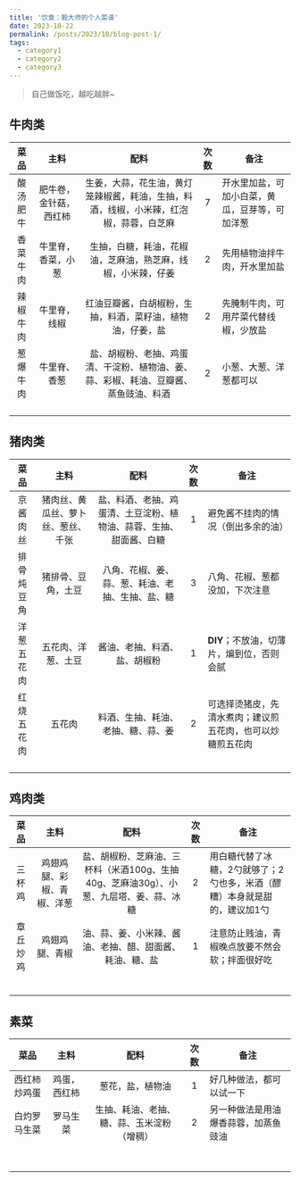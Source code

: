 ```yaml
---
title: '饮食：毅大师的个人菜谱'
date: 2023-10-22
permalink: /posts/2023/10/blog-post-1/
tags:
  - category1
  - category2
  - category3
---
```


> 自己做饭吃，越吃越胖~

## 牛肉类

| 菜品   | 主料          | 配料                                          | 次数  | 备注                      |
|:----:|:-----------:|:-------------------------------------------:|:---:| ----------------------- |
| 酸汤肥牛 | 肥牛卷，金针菇，西红柿 | 生姜，大蒜，花生油，黄灯笼辣椒酱，耗油，生抽，料酒，线椒，小米辣，红泡椒，蒜蓉，白芝麻 | 7   | 开水里加盐，可加小白菜，黄瓜，豆芽等，可加洋葱 |
| 香菜牛肉 | 牛里脊，香菜，小葱   | 生抽，白糖，耗油，花椒油，芝麻油，熟芝麻，线椒，小米辣，仔姜              | 2   | 先用植物油拌牛肉，开水里加盐          |
| 辣椒牛肉 | 牛里脊，线椒      | 红油豆瓣酱，白胡椒粉，生抽，料酒，菜籽油，植物油，仔姜，盐               | 2   | 先腌制牛肉，可用芹菜代替线椒，少放盐      |
| 葱爆牛肉 | 牛里脊、香葱      | 盐、胡椒粉、老抽、鸡蛋清、干淀粉、植物油、姜、蒜、彩椒、耗油、豆瓣酱、蒸鱼豉油、料酒  | 2   | 小葱、大葱、洋葱都可以             |
|      |             |                                             |     |                         |
|      |             |                                             |     |                         |
|      |             |                                             |     |                         |
|      |             |                                             |     |                         |

## 猪肉类

| 菜品    | 主料                | 配料                                | 次数  | 备注                            |
|:-----:|:-----------------:|:---------------------------------:|:---:| ----------------------------- |
| 京酱肉丝  | 猪肉丝、黄瓜丝、萝卜丝、葱丝、千张 | 盐、料酒、老抽、鸡蛋清、土豆淀粉、植物油、蒜蓉、生抽、甜面酱、白糖 | 1   | 避免酱不挂肉的情况（倒出多余的油）             |
| 排骨炖豆角 | 猪排骨、豆角，土豆         | 八角、花椒、姜、蒜、葱、耗油、老抽、生抽、盐、糖          | 3   | 八角、花椒、葱都没加，下次注意               |
| 洋葱五花肉 | 五花肉、洋葱、土豆         | 酱油、老抽、料酒、盐、胡椒粉                    | 1   | **DIY**；不放油，切薄片，煸到位，否则会腻      |
| 红烧五花肉 | 五花肉               | 料酒、生抽、耗油、老抽、糖、蒜、姜                 | 2   | 可选择烫猪皮，先清水煮肉；建议煎五花肉，也可以炒糖煎五花肉 |
|       |                   |                                   |     |                               |
|       |                   |                                   |     |                               |
|       |                   |                                   |     |                               |
|       |                   |                                   |     |                               |

## 鸡肉类

| 菜品   | 主料            | 配料                                               | 次数  | 备注                                     |
|:----:|:-------------:|:------------------------------------------------:|:---:| -------------------------------------- |
| 三杯鸡  | 鸡翅鸡腿、彩椒、青椒、洋葱 | 盐、胡椒粉、芝麻油、三杯料（米酒100g、生抽40g、芝麻油30g）、小葱、九层塔、姜、蒜、冰糖 | 2   | 用白糖代替了冰糖，2勺就够了；2勺也多，米酒（醪糟）本身就是甜的，建议加1勺 |
| 章丘炒鸡 | 鸡翅鸡腿、青椒       | 油、蒜、姜、小米辣、酱油、老抽、醋、甜面酱、耗油、糖、盐                     | 1   | 注意防止贱油，青椒晚点放要不然会软；拌面很好吃                |
|      |               |                                                  |     |                                        |
|      |               |                                                  |     |                                        |
|      |               |                                                  |     |                                        |
|      |               |                                                  |     |                                        |
|      |               |                                                  |     |                                        |
|      |               |                                                  |     |                                        |

## 素菜

| 菜品     | 主料     | 配料                    | 次数  | 备注                 |
|:------:|:------:|:---------------------:|:---:| ------------------ |
| 西红柿炒鸡蛋 | 鸡蛋，西红柿 | 葱花，盐，植物油              | 1   | 好几种做法，都可以试一下       |
| 白灼罗马生菜 | 罗马生菜   | 生抽、耗油、老抽、糖、蒜、玉米淀粉（增稠） | 2   | 另一种做法是用油爆香蒜蓉，加蒸鱼豉油 |
|        |        |                       |     |                    |
|        |        |                       |     |                    |
|        |        |                       |     |                    |
|        |        |                       |     |                    |
|        |        |                       |     |                    |
|        |        |                       |     |                    |
|        |        |                       |     |                    |
|        |        |                       |     |                    |